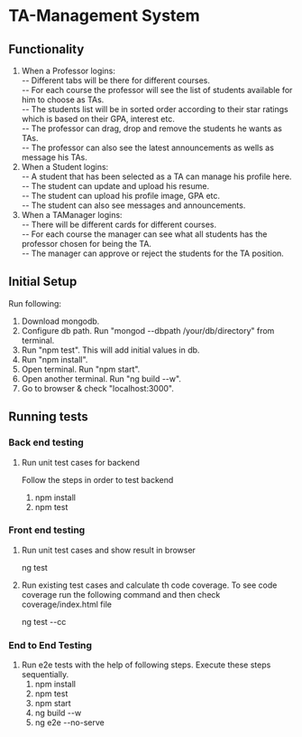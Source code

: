 # TA-Management System

## Functionality

1) When a Professor logins:  
   -- Different tabs will be there for different courses.  
   -- For each course the professor will see the list of students available for him to choose as TAs.  
   -- The students list will be in sorted order according to their star ratings which is based on their GPA, interest etc.   
   -- The professor can drag, drop and remove the students he wants as TAs.  
   -- The professor can also see the latest announcements as wells as message his TAs.  
2) When a Student logins:  
   -- A student that has been selected as a TA can manage his profile here.  
   -- The student can update and upload his resume.  
   -- The student can upload his profile image, GPA etc.  
   -- The student can also see messages and announcements.  
3) When a TAManager logins:  
   -- There will be different cards for different courses.  
   -- For each course the manager can see what all students has the professor chosen for being the TA.  
   -- The manager can approve or reject the students for the TA position.


## Initial Setup

 Run following:

1. Download mongodb.
2. Configure db path. Run "mongod --dbpath /your/db/directory" from terminal.
3. Run "npm test". This will add initial values in db.
4. Run "npm install".
5. Open terminal. Run "npm start".
6. Open another terminal. Run "ng build --w".
7. Go to browser & check "localhost:3000".



## Running tests

### Back end testing    
    
1. Run unit test cases for backend   
    
    Follow the steps in order to test backend
    1. npm install
    2. npm test

### Front end testing
1.  Run unit test cases and show result in browser
    
    ng test 

2. Run existing test cases and calculate th code coverage. To see code coverage run the following command and then check coverage/index.html file

    ng test --cc 
    
### End to End Testing
1. Run e2e tests with the help of following steps. Execute these steps sequentially.
    1. npm install
    2. npm test
    3. npm start
    4. ng build --w
    5. ng e2e --no-serve
    

